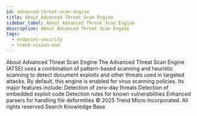 ```yaml
---
id: advanced-threat-scan-engine
title: About Advanced Threat Scan Engine
sidebar_label: About Advanced Threat Scan Engine
description: About Advanced Threat Scan Engine
tags:
  - endpoint-security
  - trend-vision-one
---
```


 About Advanced Threat Scan Engine The Advanced Threat Scan Engine (ATSE) uses a combination of pattern-based scanning and heuristic scanning to detect document exploits and other threats used in targeted attacks. By default, this engine is enabled for virus scanning policies. Its major features include: Detection of zero-day threats Detection of embedded exploit code Detection rules for known vulnerabilities Enhanced parsers for handling file deformities © 2025 Trend Micro Incorporated. All rights reserved.Search Knowledge Base